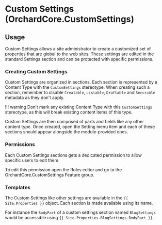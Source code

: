 # Custom Settings (OrchardCore.CustomSettings)

## Usage

Custom Settings allows a site administrator to create a customized set of properties that are global to the web sites. These settings are 
edited in the standard Settings section and can be protected with specific permissions.

### Creating Custom Settings

Custom Settings are organized in sections. Each section is represented by a Content Type with the `CustomSettings` stereotype.
When creating such a section, remember to disable `Creatable`, `Listable`, `Draftable` and `Securable` metadata as they don't apply.

!!! warning
    Don't mark any existing Content Type with this `CustomSettings` stereotype, as this will break existing content items of this type.

Custom Settings are then comprised of parts and fields like any other content type.
Once created, open the Setting menu item and each of these sections should appear alongside the module-provided ones.

### Permissions

Each Custom Settings sections gets a dedicated permission to allow specific users to edit them.

To edit this permission open the Roles editor and go to the OrchardCore.CustomSettings Feature group.

### Templates

The Custom Settings like other settings are available in the `{{ Site.Properties }}` object.
Each section is made available using its name. 

For instance the `BodyPart` of a custom settings section named `BlogSettings` would be accessible using `{{ Site.Properties.BlogSettings.BodyPart }}`.
